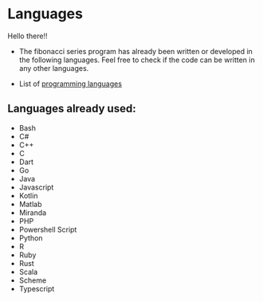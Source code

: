 # Languages

Hello there!!

- The fibonacci series program has already been written or developed in the following languages. Feel free to check if the code can be written in any other languages.

- List of [programming languages](https://en.wikipedia.org/wiki/List_of_programming_languages)

## Languages already used:

- Bash
- C#
- C++
- C
- Dart
- Go
- Java
- Javascript
- Kotlin
- Matlab
- Miranda
- PHP
- Powershell Script
- Python
- R
- Ruby
- Rust
- Scala
- Scheme
- Typescript
